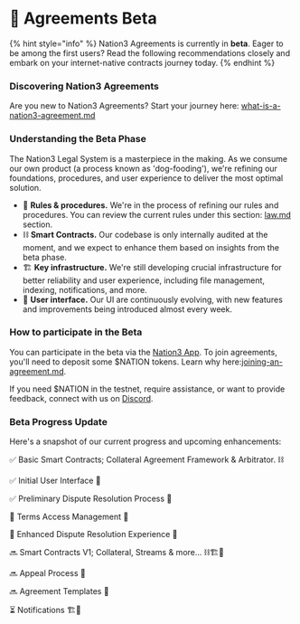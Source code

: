 # 🚧 Agreements Beta

{% hint style="info" %}
Nation3 Agreements is currently in **beta**. Eager to be among the first users? Read the following recommendations closely and embark on your internet-native contracts journey today.
{% endhint %}

### Discovering Nation3 Agreements

Are you new to Nation3 Agreements? Start your journey here: [what-is-a-nation3-agreement.md](what-is-a-nation3-agreement.md "mention")

### Understanding the Beta Phase

The Nation3 Legal System is a masterpiece in the making. As we consume our own product (a process known as 'dog-fooding'), we're refining our foundations, procedures, and user experience to deliver the most optimal solution.

* &#x20;📜 **Rules & procedures.** We're in the process of refining our rules and procedures. You can review the current rules under this section: [law.md](../legal-system/law.md "mention") section.
* ⛓️ **Smart Contracts.** Our codebase is only internally audited at the moment, and we expect to enhance them based on insights from the beta phase.
* 🏗️ **Key infrastructure.** We're still developing crucial infrastructure for better reliability and user experience, including file management, indexing, notifications, and more.
* 🌈 **User interface.** Our UI are continuously evolving, with new features and improvements being introduced almost every week.

### How to participate in the Beta

You can participate in the beta via the  [Nation3 App](https://agreements.nation3.org). To join agreements, you'll need to deposit some $NATION tokens. Learn why here:[joining-an-agreement.md](joining-an-agreement.md "mention").

If you need $NATION in the testnet, require assistance, or want to provide feedback, connect with us on  [Discord](https://discord.gg/nation3-690584551239581708).

### **Beta Progress Update**

Here's a snapshot of our current progress and upcoming enhancements:

✅ Basic Smart Contracts; Collateral Agreement Framework & Arbitrator. ⛓️

✅ Initial User Interface 🌈

✅ Preliminary Dispute Resolution Process 📜

🚧 Terms Access Management  🌈

🚧 Enhanced Dispute Resolution Experience  🌈

🔜 Smart Contracts V1; Collateral, Streams & more... ⛓️🏗️🌈

🔜 Appeal Process 📜

🔜 Agreement Templates 🌈

⏳ Notifications  🏗️🌈
